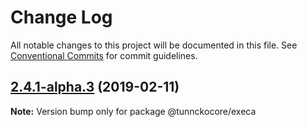 # Change Log

All notable changes to this project will be documented in this file.
See [Conventional Commits](https://conventionalcommits.org) for commit guidelines.

## [2.4.1-alpha.3](https://github.com/tunnckoCore/hq/compare/@tunnckocore/execa@2.4.1-alpha.1...@tunnckocore/execa@2.4.1-alpha.3) (2019-02-11)

**Note:** Version bump only for package @tunnckocore/execa
